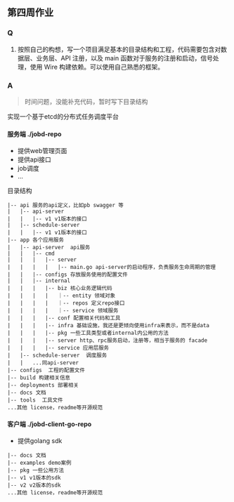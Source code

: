 ## 第四周作业

### Q
1. 按照自己的构想，写一个项目满足基本的目录结构和工程，代码需要包含对数据层、业务层、API 注册，以及 main 函数对于服务的注册和启动，信号处理，使用 Wire 构建依赖。可以使用自己熟悉的框架。
### A
> 时间问题，没能补充代码，暂时写下目录结构

实现一个基于etcd的分布式任务调度平台
#### 服务端 ./jobd-repo
* 提供web管理页面
* 提供api接口
* job调度
* ...

目录结构
```
|-- api 服务的api定义，比如pb swagger 等
|   |-- api-server
|   |   |-- v1 v1版本的接口
|   |-- schedule-server
|   |   |-- v1 v1版本的接口
|-- app 各个应用服务
|   |-- api-server  api服务
|   |   |-- cmd
|   |   |   |-- server
|   |   |   |   |-- main.go api-server的启动程序，负责服务生命周期的管理
|   |   |-- configs 存放服务使用的配置文件
|   |   |-- internal
|   |   |   |-- biz 核心业务逻辑代码
|   |   |   |   ｜-- entity 领域对象
|   |   |   |   ｜-- repos 定义repo接口
|   |   |   |   ｜-- service 领域服务
|   |   |   |-- conf 配置相关代码和工具
|   |   |   |-- infra 基础设施，我还是更倾向使用infra来表示，而不是data
|   |   |   |-- pkg 一些工具类型或者internal内公用的方法
|   |   |   |-- server http、rpc服务启动，注册等，相当于服务的 facade
|   |   |   |-- service 应用层服务
|   |-- schedule-server  调度服务
|   |   ...同api-server
|-- configs  工程的配置文件
|-- build 构建相关信息
|-- deployments 部署相关
|-- docs 文档
|-- tools  工具文件
...其他 license，readme等开源规范
```

#### 客户端 ./jobd-client-go-repo
* 提供golang sdk
```
|-- docs 文档
|-- examples demo案例
|-- pkg 一些公用方法
|-- v1 v1版本的sdk
|-- v2 v2版本的sdk
...其他 license，readme等开源规范
```